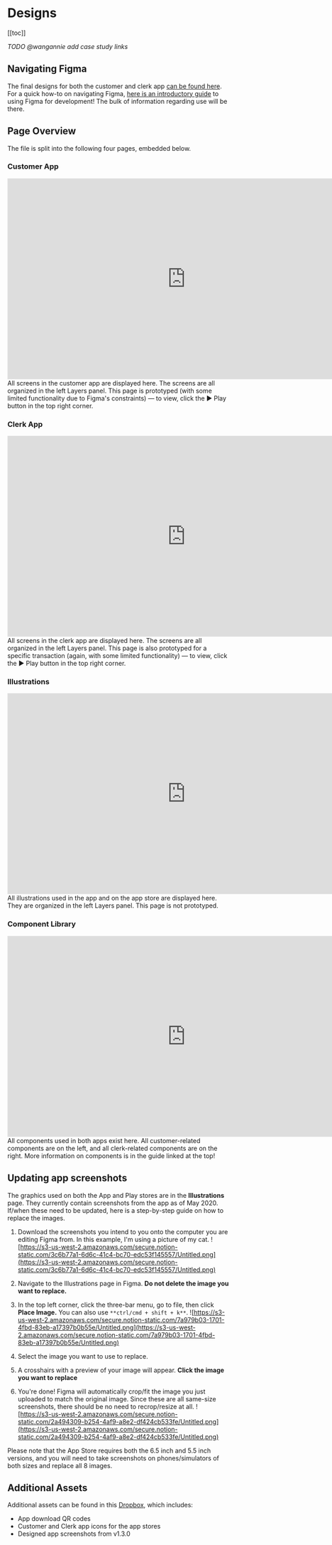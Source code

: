 # Designs

[[toc]]

_TODO @wangannie add case study links_

## Navigating Figma

The final designs for both the customer and clerk app [can be found here](https://www.figma.com/file/xrIJ4AvkeGBZ29dAO2ve8k/Healthy-Corners-Rewards?node-id=8198%3A55062). For a quick how-to on navigating Figma, [here is an introductory guide](https://www.notion.so/Figma-Intro-dcc37c9e311342159e9e1f0e3f88d6c3) to using Figma for development! The bulk of information regarding use will be there.

## Page Overview

The file is split into the following four pages, embedded below.

### Customer App

<iframe style="border: 1px solid rgba(0, 0, 0, 0.1);" width="800" height="450" src="https://www.figma.com/embed?embed_host=share&url=https%3A%2F%2Fwww.figma.com%2Ffile%2FxrIJ4AvkeGBZ29dAO2ve8k%2FHealthy-Corners-Rewards%3Fnode-id%3D8198%253A55062&chrome=DOCUMENTATION" allowfullscreen></iframe>
All screens in the customer app are displayed here. The screens are all organized in the left Layers panel. This page is prototyped (with some limited functionality due to Figma's constraints) — to view, click the ▶ Play button in the top right corner. 

### Clerk App

<iframe style="border: 1px solid rgba(0, 0, 0, 0.1);" width="800" height="450" src="https://www.figma.com/embed?embed_host=share&url=https%3A%2F%2Fwww.figma.com%2Ffile%2FxrIJ4AvkeGBZ29dAO2ve8k%2FHealthy-Corners-Rewards%3Fnode-id%3D7939%253A8699&chrome=DOCUMENTATION" allowfullscreen></iframe>
All screens in the clerk app are displayed here. The screens are all organized in the left Layers panel. This page is also prototyped for a specific transaction (again, with some limited functionality) — to view, click the ▶ Play button in the top right corner. 

### Illustrations

<iframe style="border: 1px solid rgba(0, 0, 0, 0.1);" width="800" height="450" src="https://www.figma.com/embed?embed_host=share&url=https%3A%2F%2Fwww.figma.com%2Ffile%2FxrIJ4AvkeGBZ29dAO2ve8k%2FHealthy-Corners-Rewards%3Fnode-id%3D8142%253A55234&chrome=DOCUMENTATION" allowfullscreen></iframe>
All illustrations used in the app and on the app store are displayed here. They are organized in the left Layers panel. This page is not prototyped. 

### Component Library

<iframe style="border: 1px solid rgba(0, 0, 0, 0.1);" width="800" height="450" src="https://www.figma.com/embed?embed_host=share&url=https%3A%2F%2Fwww.figma.com%2Ffile%2FxrIJ4AvkeGBZ29dAO2ve8k%2FHealthy-Corners-Rewards%3Fnode-id%3D5423%253A22421&chrome=DOCUMENTATION" allowfullscreen></iframe>
All components used in both apps exist here. All customer-related components are on the left, and all clerk-related components are on the right. More information on components is in the guide linked at the top!


## Updating app screenshots

The graphics used on both the App and Play stores are in the **Illustrations** page. They currently contain screenshots from the app as of May 2020. If/when these need to be updated, here is a step-by-step guide on how to replace the images. 

1. Download the screenshots you intend to you onto the computer you are editing Figma from. In this example, I'm using a picture of my cat. 
![https://s3-us-west-2.amazonaws.com/secure.notion-static.com/3c6b77a1-6d6c-41c4-bc70-edc53f145557/Untitled.png](https://s3-us-west-2.amazonaws.com/secure.notion-static.com/3c6b77a1-6d6c-41c4-bc70-edc53f145557/Untitled.png)

2. Navigate to the Illustrations page in Figma. **Do not delete the image you want to replace.**
3. In the top left corner, click the three-bar menu, go to file, then click **Place Image.** You can also use `**ctrl/cmd + shift + k**`. 
![https://s3-us-west-2.amazonaws.com/secure.notion-static.com/7a979b03-1701-4fbd-83eb-a17397b0b55e/Untitled.png](https://s3-us-west-2.amazonaws.com/secure.notion-static.com/7a979b03-1701-4fbd-83eb-a17397b0b55e/Untitled.png)

4. Select the image you want to use to replace. 

5. A crosshairs with a preview of your image will appear. **Click the image you want to replace**

6. You're done! Figma will automatically crop/fit the image you just uploaded to match the original image. Since these are all same-size screenshots, there should be no need to recrop/resize at all. 
![https://s3-us-west-2.amazonaws.com/secure.notion-static.com/2a494309-b254-4af9-a8e2-df424cb533fe/Untitled.png](https://s3-us-west-2.amazonaws.com/secure.notion-static.com/2a494309-b254-4af9-a8e2-df424cb533fe/Untitled.png)

Please note that the App Store requires both the 6.5 inch and 5.5 inch versions, and you will need to take screenshots on phones/simulators of both sizes and replace all 8 images.

## Additional Assets

Additional assets can be found in this [Dropbox](https://www.dropbox.com/sh/ct8n3zncoo3fysn/AABMbZMOPBBpb7-xwdif8oM4a?dl=0), which includes:

- App download QR codes
- Customer and Clerk app icons for the app stores
- Designed app screenshots from v1.3.0
